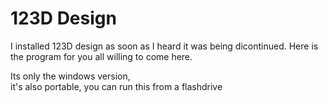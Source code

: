 # 123D Design

I installed 123D design as soon as I heard it was being dicontinued. Here is the program for you all willing to come here.  
  
Its only the windows version,   
it's also portable, you can run this from a flashdrive

